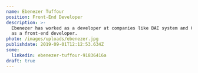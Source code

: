 ```yaml
---
name: Ebenezer Tuffour
position: Front-End Developer
description: >-
  Ebenezer has worked as a developer at companies like BAE system and Capgemini
  as a front-end developer. 
photo: /images/uploads/ebenezer.jpg
publishdate: 2019-09-01T12:12:53.634Z
some:
  linkedin: ebenezer-tuffour-91836416a
draft: true
---
```


